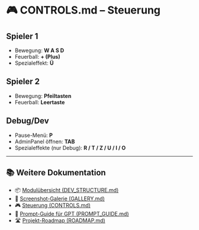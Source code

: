 # 🎮 CONTROLS.md – Steuerung

## Spieler 1
- Bewegung: **W A S D**
- Feuerball: **+ (Plus)**
- Spezialeffekt: **Ü**

## Spieler 2
- Bewegung: **Pfeiltasten**
- Feuerball: **Leertaste**

## Debug/Dev
- Pause-Menü: **P**
- AdminPanel öffnen: **TAB**
- Spezialeffekte (nur Debug): **R / T / Z / U / I / O**

---

## 📚 Weitere Dokumentation

- 📦 [Modulübersicht (DEV_STRUCTURE.md)](DEV_STRUCTURE.md)
- 🎨 [Screenshot-Galerie (GALLERY.md)](GALLERY.md)
- 🎮 [Steuerung (CONTROLS.md)](CONTROLS.md)
- 🤖 [Prompt-Guide für GPT (PROMPT_GUIDE.md)](PROMPT_GUIDE.md)
- 🛣️ [Projekt-Roadmap (ROADMAP.md)](ROADMAP.md)
